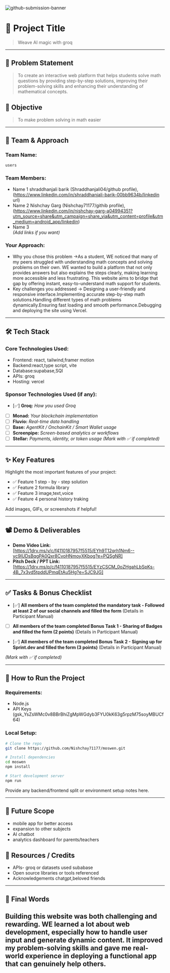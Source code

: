 ![github-submission-banner](https://github.com/user-attachments/assets/a1493b84-e4e2-456e-a791-ce35ee2bcf2f)

# 🚀 Project Title

> Weave AI magic with groq
---

## 📌 Problem Statement

>To create an interactive web platform that helps students solve math questions by providing step-by-step solutions, improving their problem-solving skills and enhancing their understanding of mathematical concepts.

## 🎯 Objective
>To make problem solving in math easier
---

## 🧠 Team & Approach

### Team Name:  
`users`

### Team Members:  
- Name 1 shraddhanjali barik (Shraddhanjali04/github profile),(https://www.linkedin.com/in/shraddhanjali-barik-00bb9634b/linkedin url)
- Name 2  Nishchay Garg (Nishchay71177/githib profile),(https://www.linkedin.com/in/nishchay-garg-a04994351?utm_source=share&utm_campaign=share_via&utm_content=profile&utm_medium=android_app/linkedin)
- Name 3  
*(Add links if you want)*

### Your Approach:  
- Why you chose this problem ->As a student, WE noticed that many of my peers struggled with understanding math concepts and solving problems on their own. WE wanted to build a platform that not only provides answers but also explains the steps clearly, making learning more accessible and less frustrating. This website aims to bridge that gap by offering instant, easy-to-understand math support for students.
- Key challenges you addressed -> Designing a user-friendly and responsive interface.Implementing accurate step-by-step math solutions.Handling different types of math problems dynamically.Ensuring fast loading and smooth performance.Debugging and deploying the site using Vercel.  

---

## 🛠️ Tech Stack

### Core Technologies Used:
- Frontend: react, tailwind,framer motion
- Backend:react,type script, vite 
- Database:supabase,SQl
- APIs: groq
- Hosting: vercel

### Sponsor Technologies Used (if any):
- [✅] **Groq:** _How you used Groq_  
- [ ] **Monad:** _Your blockchain implementation_  
- [ ] **Fluvio:** _Real-time data handling_  
- [ ] **Base:** _AgentKit / OnchainKit / Smart Wallet usage_  
- [ ] **Screenpipe:** _Screen-based analytics or workflows_  
- [ ] **Stellar:** _Payments, identity, or token usage_
*(Mark with ✅ if completed)*
---

## ✨ Key Features

Highlight the most important features of your project:

- ✅ Feature 1  step - by - step solution
- ✅ Feature 2  formula library
- ✅ Feature 3  image,text,voice 
- ✅ Feature 4  personal history traking

Add images, GIFs, or screenshots if helpful!

---

## 📽️ Demo & Deliverables

- **Demo Video Link:** [https://1drv.ms/v/c/f4110187957f5515/EYh9T12qrh1Nm6--yc9IUDsBqgPA0Qxr8CvoHNmoyXKbog?e=PQSgNR]
- **Pitch Deck / PPT Link:** [https://1drv.ms/p/c/f4110187957f5515/EYzCSCM_0oZHgahLbSpKs-4B_7x3vd5tpddUPmqEtAu5Hg?e=SJC9JG]

---

## ✅ Tasks & Bonus Checklist

- [✅] **All members of the team completed the mandatory task - Followed at least 2 of our social channels and filled the form** (Details in Participant Manual)  
- [ ] **All members of the team completed Bonus Task 1 - Sharing of Badges and filled the form (2 points)**  (Details in Participant Manual)
- [✅] **All members of the team completed Bonus Task 2 - Signing up for Sprint.dev and filled the form (3 points)**  (Details in Participant Manual)

*(Mark with ✅ if completed)*

---

## 🧪 How to Run the Project

### Requirements:
- Node.js
- API Keys (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)

### Local Setup:
```bash
# Clone the repo
git clone https://github.com/Nishchay71177/moswen.git

# Install dependencies
cd moswen
npm install

# Start development server
npm run
```

Provide any backend/frontend split or environment setup notes here.

--- 

## 🧬 Future Scope
- mobile app for better access
- expansion to other subjects
- AI chatbot
- analytics dashboard for parents/teachers


## 📎 Resources / Credits

- APIs- groq or datasets used subabase
- Open source libraries or tools referenced
- Acknowledgements chatgpt,beloved friends

---

## 🏁 Final Words

Building this website was both challenging and rewarding. WE learned a lot about web development, especially how to handle user input and generate dynamic content. It improved my problem-solving skills and gave me real-world experience in deploying a functional app that can genuinely help others.
---

